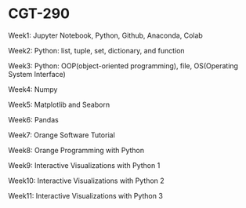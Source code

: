 # CGT-290

Week1: Jupyter Notebook, Python, Github, Anaconda, Colab <br />

Week2: Python: list, tuple, set, dictionary, and function <br />

Week3: Python: OOP(object-oriented programming), file, OS(Operating System Interface) <br />

Week4: Numpy <br />

Week5: Matplotlib and Seaborn <br />

Week6: Pandas <br />

Week7: Orange Software Tutorial <br />

Week8: Orange Programming with Python<br />

Week9: Interactive Visualizations with Python 1<br />

Week10: Interactive Visualizations with Python 2<br />

Week11: Interactive Visualizations with Python 3<br />
